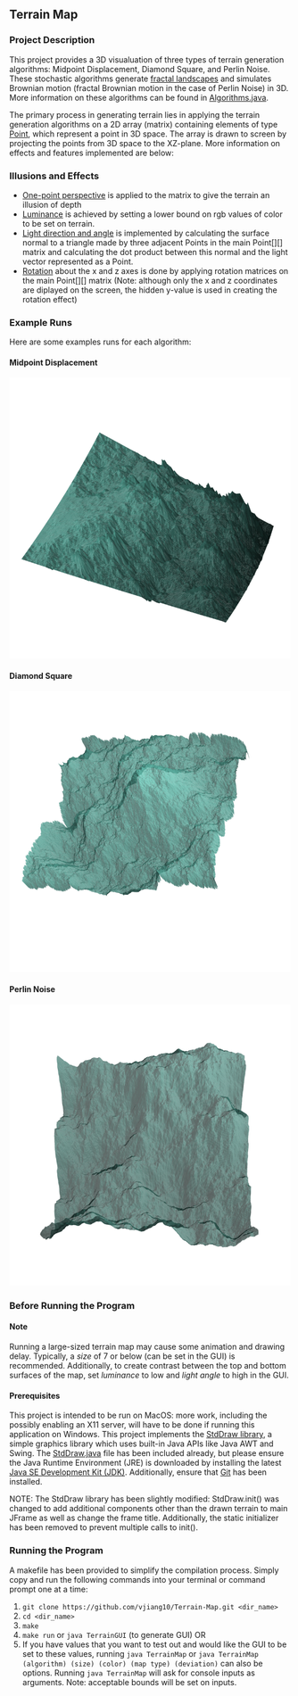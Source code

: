 ## Terrain Map
### Project Description
This project provides a 3D visualuation of three types of terrain generation algorithms: Midpoint Displacement, Diamond Square, and Perlin Noise. These stochastic algorithms generate [fractal landscapes](https://en.wikipedia.org/wiki/Fractal_landscape) and simulates Brownian motion (fractal Brownian motion in the case of Perlin Noise) in 3D. More information on these algorithms can be found in [Algorithms.java](Algorithms.java).

The primary process in generating terrain lies in applying the terrain generation algorithms on a 2D array (matrix) containing elements of type [Point](Point.java), which represent a point in 3D space. The array is drawn to screen by projecting the points from 3D space to the XZ-plane. More information on effects and features implemented are below:

### Illusions and Effects
- [One-point perspective](Display.java) is applied to the matrix to give the terrain an illusion of depth
- [Luminance](Display.java) is achieved by setting a lower bound on rgb values of color to be set on terrain.
- [Light direction and angle](Display.java) is implemented by calculating the surface normal to a triangle made by three adjacent Points in the main Point[][] matrix and calculating the dot product between this normal and the light vector represented as a Point.
- [Rotation](Transform.java) about the x and z axes is done by applying rotation matrices on the main Point[][] matrix (Note: although only the x and z coordinates are diplayed on the screen, the hidden y-value is used in creating the rotation effect)

### Example Runs
Here are some examples runs for each algorithm:
#### Midpoint Displacement
![](/example/midpointDisplacement.png "Midpoint Displacement example run")
#### Diamond Square
![](/example/diamondSquare.png "Diamond Square example run")
#### Perlin Noise
![](/example/perlinNoise.png "Perlin Noise example run")

### Before Running the Program
#### Note
Running a large-sized terrain map may cause some animation and drawing delay. Typically, a *size* of 7 or below (can be set in the GUI) is recommended. Additionally, to create contrast between the top and bottom surfaces of the map, set *luminance* to low and *light angle* to high in the GUI.

#### Prerequisites
This project is intended to be run on MacOS: more work, including the possibly enabling an X11 server, will have to be done if running this application on Windows. This project implements the [StdDraw library](https://introcs.cs.princeton.edu/java/stdlib/javadoc/StdDraw.html), a simple graphics library which uses built-in Java APIs like Java AWT and Swing. The [StdDraw.java](StdDraw.java) file has been included already, but please ensure the Java Runtime Environment (JRE) is downloaded by installing the latest [Java SE Development Kit (JDK)](https://www.oracle.com/java/technologies/downloads/). Additionally, ensure that [Git](https://git-scm.com/downloads) has been installed.

NOTE: The StdDraw library has been slightly modified: StdDraw.init() was changed to add additional components other than the drawn terrain to main JFrame as well as change the frame title. Additionally, the static initializer has been removed to prevent multiple calls to init().

### Running the Program
A makefile has been provided to simplify the compilation process. Simply copy and run the following commands into your terminal or command prompt one at a time:
1. `git clone https://github.com/vjiang10/Terrain-Map.git <dir_name>`
2. `cd <dir_name>`
3. `make`
4. `make run` or `java TerrainGUI` (to generate GUI)
OR
5. If you have values that you want to test out and would like the GUI to be set to these values, running `java TerrainMap` or `java TerrainMap (algorithm) (size) (color) (map type) (deviation)` can also be options. Running `java TerrainMap` will ask for console inputs as arguments. Note: acceptable bounds will be set on inputs.
